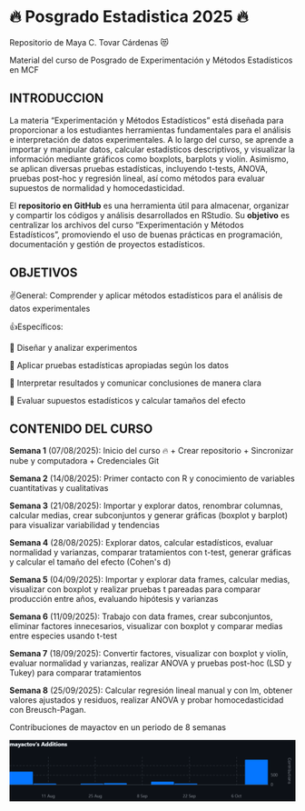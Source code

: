 # 🔥 Posgrado Estadistica 2025 🔥

Repositorio de Maya C. Tovar Cárdenas 😻

Material del curso de Posgrado de Experimentación y Métodos Estadísticos en MCF

## INTRODUCCION

La materia “Experimentación y Métodos Estadísticos” está diseñada para proporcionar a los estudiantes herramientas fundamentales para el análisis e interpretación de datos experimentales. A lo largo del curso, se aprende a importar y manipular datos, calcular estadísticos descriptivos, y visualizar la información mediante gráficos como boxplots, barplots y violín. Asimismo, se aplican diversas pruebas estadísticas, incluyendo t-tests, ANOVA, pruebas post-hoc y regresión lineal, así como métodos para evaluar supuestos de normalidad y homocedasticidad.

El **repositorio en GitHub** es una herramienta útil para almacenar, organizar y compartir los códigos y análisis desarrollados en RStudio. Su **objetivo** es centralizar los archivos del curso “Experimentación y Métodos Estadísticos”, promoviendo el uso de buenas prácticas en programación, documentación y gestión de proyectos estadísticos.

## OBJETIVOS

✌️General: Comprender y aplicar métodos estadísticos para el análisis de datos experimentales

👍Específicos:

🧩 Diseñar y analizar experimentos

🧩 Aplicar pruebas estadísticas apropiadas según los datos

🧩 Interpretar resultados y comunicar conclusiones de manera clara

🧩 Evaluar supuestos estadísticos y calcular tamaños del efecto

## CONTENIDO DEL CURSO

**Semana 1** (07/08/2025): Inicio del curso :fire: + Crear repositorio + Sincronizar nube y computadora + Credenciales Git

**Semana 2** (14/08/2025): Primer contacto con R y conocimiento de variables cuantitativas y cualitativas

**Semana 3** (21/08/2025): Importar y explorar datos, renombrar columnas, calcular medias, crear subconjuntos y generar gráficas (boxplot y barplot) para visualizar variabilidad y tendencias

**Semana 4** (28/08/2025): Explorar datos, calcular estadísticos, evaluar normalidad y varianzas, comparar tratamientos con t-test, generar gráficas y calcular el tamaño del efecto (Cohen's d)

**Semana 5** (04/09/2025): Importar y explorar data frames, calcular medias, visualizar con boxplot y realizar pruebas t pareadas para comparar producción entre años, evaluando hipótesis y varianzas

**Semana 6** (11/09/2025): Trabajo con data frames, crear subconjuntos, eliminar factores innecesarios, visualizar con boxplot y comparar medias entre especies usando t-test

**Semana 7** (18/09/2025): Convertir factores, visualizar con boxplot y violín, evaluar normalidad y varianzas, realizar ANOVA y pruebas post-hoc (LSD y Tukey) para comparar tratamientos

**Semana 8** (25/09/2025): Calcular regresión lineal manual y con lm, obtener valores ajustados y residuos, realizar ANOVA y probar homocedasticidad con Breusch-Pagan.

Contribuciones de mayactov en un periodo de 8 semanas

![Fig. 1 contribuciones de Maya Tovar en un periodo de 2 meses ](mayactovGIT.png)
